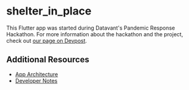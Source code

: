 # shelter_in_place

This Flutter app was started during Datavant's Pandemic Response Hackathon. For more information about the hackathon and the project, check out [our page on Devpost](https://devpost.com/software/distince).

## Additional Resources

- [App Architecture](app-architecture.md)
- [Developer Notes](notes.md)